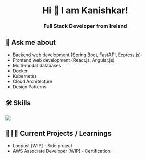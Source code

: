 <h1 align="center">Hi 👋 I am Kanishkar!</h1>
<h3 align="center">Full Stack Developer from Ireland</h3>
  
## 💬 Ask me about
- Backend web development (Spring Boot, FastAPI, Express.js)
- Frontend web development (React.js, Angular.js)
- Multi-modal databases
- Docker
- Kubernetes
- Cloud Architecture
- Design Patterns

## 🛠️ Skills
<a href="https://skillicons.dev">
  <img src="https://skillicons.dev/icons?i=java,python,c,haskell,mysql,postgres,mongo,js,ts,html,css,nodejs,spring,react,angular,express,fastapi,kafka,git,kubernetes,docker,jenkins,githubactions,aws" />
</a>

## 👨🏻‍💻 Current Projects / Learnings
- Loopost [WIP] - Side project
- AWS Associate Developer [WIP] - Certification


